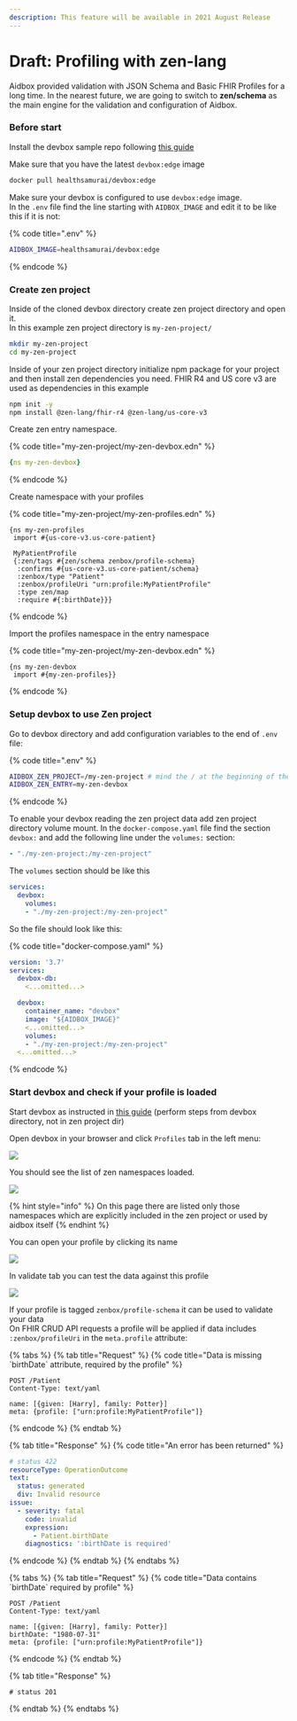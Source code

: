 ```yaml
---
description: This feature will be available in 2021 August Release
---
```


# Draft: Profiling with zen-lang

Aidbox provided validation with JSON Schema and Basic FHIR Profiles for a long time. In the nearest future, we are going to switch to **zen/schema** as the main engine for the validation and configuration of Aidbox.

### Before start

Install the devbox sample repo following [this guide](../getting-started/installation/setup-aidbox.dev.md) 

Make sure that you have the latest `devbox:edge` image

```bash
docker pull healthsamurai/devbox:edge
```

Make sure your devbox is configured to use `devbox:edge` image.  
In the `.env` file find the line starting with `AIDBOX_IMAGE` and edit it to be like this if it is not:

{% code title=".env" %}
```bash
AIDBOX_IMAGE=healthsamurai/devbox:edge
```
{% endcode %}

### Create zen project

Inside of the cloned devbox directory create zen project directory and open it.   
In this example zen project directory is `my-zen-project/`

```bash
mkdir my-zen-project
cd my-zen-project
```

Inside of your zen project directory initialize npm package for your project and then install zen dependencies you need. FHIR R4 and US core v3 are used as dependencies in this example

```bash
npm init -y
npm install @zen-lang/fhir-r4 @zen-lang/us-core-v3
```

Create zen entry namespace.

{% code title="my-zen-project/my-zen-devbox.edn" %}
```yaml
{ns my-zen-devbox}
```
{% endcode %}

Create namespace with your profiles

{% code title="my-zen-project/my-zen-profiles.edn" %}
```text
{ns my-zen-profiles
 import #{us-core-v3.us-core-patient}

 MyPatientProfile
 {:zen/tags #{zen/schema zenbox/profile-schema}
  :confirms #{us-core-v3.us-core-patient/schema}
  :zenbox/type "Patient"
  :zenbox/profileUri "urn:profile:MyPatientProfile"
  :type zen/map
  :require #{:birthDate}}}
```
{% endcode %}

Import the profiles namespace in the entry namespace

{% code title="my-zen-project/my-zen-devbox.edn" %}
```text
{ns my-zen-devbox
 import #{my-zen-profiles}}
```
{% endcode %}

### Setup devbox to use Zen project

Go to devbox directory and add configuration variables to the end of `.env` file:

{% code title=".env" %}
```bash
AIDBOX_ZEN_PROJECT=/my-zen-project # mind the / at the beginning of the dir name
AIDBOX_ZEN_ENTRY=my-zen-devbox
```
{% endcode %}

To enable your devbox reading the zen project data add zen project directory volume mount. In the `docker-compose.yaml` file find the section `devbox:` and add the following line under the `volumes:` section:

```yaml
- "./my-zen-project:/my-zen-project"
```

The `volumes` section should be like this

```yaml
services:
  devbox:
    volumes:
    - "./my-zen-project:/my-zen-project"
```

So the file should look like this:

{% code title="docker-compose.yaml" %}
```yaml
version: '3.7'
services:
  devbox-db:
    <...omitted...>

  devbox:
    container_name: "devbox"
    image: "${AIDBOX_IMAGE}"
    <...omitted...>
    volumes:
    - "./my-zen-project:/my-zen-project"
  <...omitted...>
```
{% endcode %}

### Start devbox and check if your profile is loaded

Start devbox as instructed in [this guide](../getting-started/installation/setup-aidbox.dev.md#run-devbox) \(perform steps from devbox directory, not in zen project dir\)

Open devbox in your browser and click `Profiles` tab in the left menu:

![](../.gitbook/assets/image%20%2871%29.png)

You should see the list of zen namespaces loaded.

![](../.gitbook/assets/image%20%2889%29.png)

{% hint style="info" %}
 On this page there are listed only those namespaces which are explicitly included in the zen project or used by aidbox itself
{% endhint %}

You can open your profile by clicking its name

![](../.gitbook/assets/image%20%2891%29.png)

  
In validate tab you can test the data against this profile

![](../.gitbook/assets/image%20%2880%29.png)

If your profile is tagged `zenbox/profile-schema` it can be used to validate your data  
On FHIR CRUD API requests a profile will be applied if data includes `:zenbox/profileUri` in the `meta.profile` attribute:

{% tabs %}
{% tab title="Request" %}
{% code title="Data is missing \`birthDate\` attribute, required by the profile" %}
```http
POST /Patient
Content-Type: text/yaml

name: [{given: [Harry], family: Potter}]
meta: {profile: ["urn:profile:MyPatientProfile"]}
```
{% endcode %}
{% endtab %}

{% tab title="Response" %}
{% code title="An error has been returned" %}
```yaml
# status 422
resourceType: OperationOutcome
text:
  status: generated
  div: Invalid resource
issue:
  - severity: fatal
    code: invalid
    expression:
      - Patient.birthDate
    diagnostics: ':birthDate is required'
```
{% endcode %}
{% endtab %}
{% endtabs %}

{% tabs %}
{% tab title="Request" %}
{% code title="Data contains \`birthDate\` required by profile" %}
```http
POST /Patient
Content-Type: text/yaml

name: [{given: [Harry], family: Potter}]
birthDate: "1980-07-31"
meta: {profile: ["urn:profile:MyPatientProfile"]}
```
{% endcode %}
{% endtab %}

{% tab title="Response" %}
```
# status 201

```
{% endtab %}
{% endtabs %}

